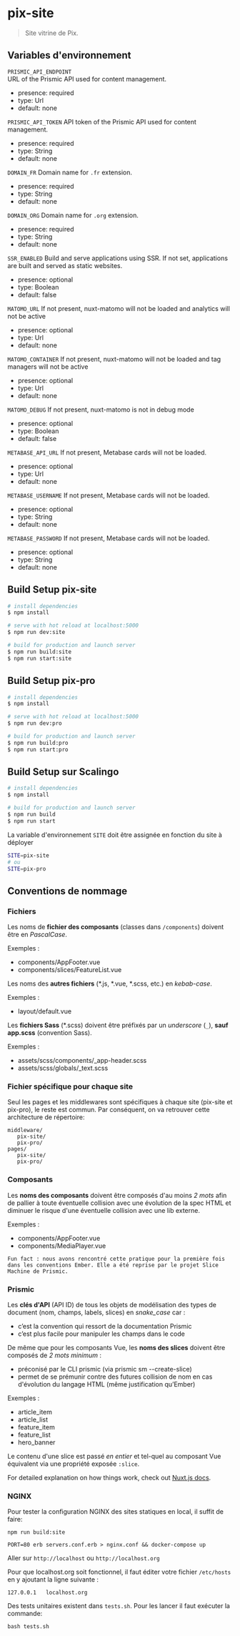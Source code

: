 # pix-site

> Site vitrine de Pix.

## Variables d'environnement

`PRISMIC_API_ENDPOINT`  
URL of the Prismic API used for content management.

- presence: required
- type: Url
- default: none

`PRISMIC_API_TOKEN`
API token of the Prismic API used for content management.

- presence: required
- type: String
- default: none

`DOMAIN_FR`
Domain name for `.fr` extension.

- presence: required
- type: String
- default: none

`DOMAIN_ORG`
Domain name for `.org` extension.

- presence: required
- type: String
- default: none

`SSR_ENABLED`
Build and serve applications using SSR.
If not set, applications are built and served as static websites.

- presence: optional
- type: Boolean
- default: false

`MATOMO_URL`
If not present, nuxt-matomo will not be loaded and analytics will not be active

- presence: optional
- type: Url
- default: none

`MATOMO_CONTAINER`
If not present, nuxt-matomo will not be loaded and tag managers will not be active

- presence: optional
- type: Url
- default: none

`MATOMO_DEBUG`
If not present, nuxt-matomo is not in debug mode

- presence: optional
- type: Boolean
- default: false

`METABASE_API_URL`
If not present, Metabase cards will not be loaded.

- presence: optional
- type: Url
- default: none

`METABASE_USERNAME`
If not present, Metabase cards will not be loaded.

- presence: optional
- type: String
- default: none

`METABASE_PASSWORD`
If not present, Metabase cards will not be loaded.

- presence: optional
- type: String
- default: none

## Build Setup pix-site

```bash
# install dependencies
$ npm install

# serve with hot reload at localhost:5000
$ npm run dev:site

# build for production and launch server
$ npm run build:site
$ npm run start:site
```

## Build Setup pix-pro

```bash
# install dependencies
$ npm install

# serve with hot reload at localhost:5000
$ npm run dev:pro

# build for production and launch server
$ npm run build:pro
$ npm run start:pro
```


## Build Setup sur Scalingo

```bash
# install dependencies
$ npm install

# build for production and launch server
$ npm run build
$ npm run start
```

La variable d'environnement `SITE` doit être assignée en fonction du site à déployer

```bash
SITE=pix-site
# ou
SITE=pix-pro
```

## Conventions de nommage

### Fichiers

Les noms de **fichier des composants** (classes dans `/components`) doivent être en *PascalCase*.

Exemples :
- components/AppFooter.vue
- components/slices/FeatureList.vue

Les noms des **autres fichiers** (*.js, *.vue, *.scss, etc.) en *kebab-case*.

Exemples : 
- layout/default.vue

Les **fichiers Sass** (*.scss) doivent être préfixés par un *underscore* (`_`), **sauf app.scss** (convention Sass).

Exemples : 
- assets/scss/components/_app-header.scss
- assets/scss/globals/_text.scss

### Fichier spécifique pour chaque site

Seul les pages et les middlewares sont spécifiques à chaque site (pix-site et pix-pro), le reste est commun.
Par conséquent, on va retrouver cette architecture de répertoire:

```
middleware/
   pix-site/
   pix-pro/
pages/
   pix-site/
   pix-pro/
```

### Composants

Les **noms des composants** doivent être composés d'au moins *2 mots* afin de pallier à toute éventuelle collision avec une évolution de la spec HTML et diminuer le risque d'une éventuelle collision avec une lib externe.

Exemples :
- components/AppFooter.vue
- components/MediaPlayer.vue

```
Fun fact : nous avons rencontré cette pratique pour la première fois dans les conventions Ember. Elle a été reprise par le projet Slice Machine de Prismic.
```

### Prismic

Les **clés d'API** (API ID) de tous les objets de modélisation des types de document (nom, champs, labels, slices) en *snake_case* car :
- c’est la convention qui ressort de la documentation Prismic
- c’est plus facile pour manipuler les champs dans le code

De même que pour les composants Vue, les **noms des slices** doivent être composés de *2 mots minimum* :
- préconisé par le CLI prismic (via prismic sm --create-slice)
- permet de se prémunir contre des futures collision de nom en cas d'évolution du langage HTML (même justification qu’Ember)

Exemples : 
- article_item
- article_list
- feature_item
- feature_list
- hero_banner 

Le contenu d'une slice est passé *en entier* et tel-quel au composant Vue équivalent via une propriété exposée `:slice`.

For detailed explanation on how things work, check out [Nuxt.js docs](https://nuxtjs.org).

### NGINX

Pour tester la configuration NGINX des sites statiques en local, il suffit de faire:

```
npm run build:site

PORT=80 erb servers.conf.erb > nginx.conf && docker-compose up
```

Aller sur `http://localhost` ou `http://localhost.org`

Pour que localhost.org soit fonctionnel, il faut éditer votre fichier `/etc/hosts` en y ajoutant la ligne suivante :
```
127.0.0.1	localhost.org
```

Des tests unitaires existent dans `tests.sh`.
Pour les lancer il faut exécuter la commande: 

```
bash tests.sh
```

